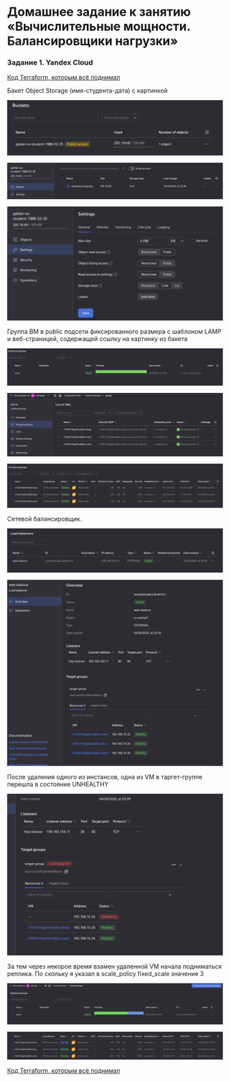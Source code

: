 # Домашнее задание к занятию «Вычислительные мощности. Балансировщики нагрузки»

### Задание 1. Yandex Cloud 

[Код Terraform, которым всё поднимал](.)

Бакет Object Storage (имя-студента-дата) с картинкой

![alt text](<pics/Screenshot 2025-04-20 233337.png>)

![alt text](<pics/Screenshot 2025-04-20 233407.png>)

![alt text](<pics/Screenshot 2025-04-20 233425.png>)

Группа ВМ в public подсети фиксированного размера с шаблоном LAMP и веб-страницей, содержащей ссылку на картинку из бакета

![alt text](<pics/Screenshot 2025-04-20 233742.png>)

![alt text](<pics/Screenshot 2025-04-20 233823.png>)

![alt text](<pics/Screenshot 2025-04-20 233315.png>)

Сетевой балансировщик.

![alt text](<pics/Screenshot 2025-04-20 233538.png>)

![alt text](<pics/Screenshot 2025-04-20 233604.png>)

После удаления одного из инстансов, одна из VM в таргет-группе перешла в состояние UNHEALTHY

![alt text](<pics/Screenshot 2025-04-20 234209.png>)

За тем через некорое время взамен удаленной VM начала подниматься реплика. По скольку я указал в scale_policy fixed_scale значение 3

![alt text](<pics/Screenshot 2025-04-20 234155.png>)

![alt text](<pics/Screenshot 2025-04-20 234226.png>)

[Код Terraform, которым всё поднимал](.)